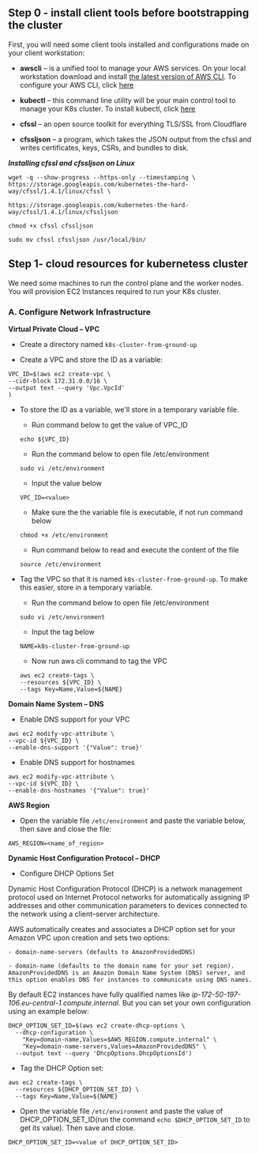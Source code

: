## Step 0 - install client tools before bootstrapping the cluster

First, you will need some client tools installed and configurations made on your client workstation:

- **awscli** – is a unified tool to manage your AWS services.
On your local workstation download and install [the latest version of AWS CLI](https://aws.amazon.com/cli/). To configure your AWS CLI, click [here](https://docs.aws.amazon.com/cli/latest/userguide/cli-configure-quickstart.html)

- **kubectl** – this command line utility will be your main control tool to manage your K8s cluster. To install kubectl, click [here](https://kubernetes.io/docs/tasks/tools/)

- **cfssl** – an open source toolkit for everything TLS/SSL from Cloudflare

- **cfssljson** – a program, which takes the JSON output from the cfssl and writes certificates, keys, CSRs, and bundles to disk.

***Installing cfssl and cfssljson on Linux***
```
wget -q --show-progress --https-only --timestamping \
https://storage.googleapis.com/kubernetes-the-hard-way/cfssl/1.4.1/linux/cfssl \

https://storage.googleapis.com/kubernetes-the-hard-way/cfssl/1.4.1/linux/cfssljson

chmod +x cfssl cfssljson

sudo mv cfssl cfssljson /usr/local/bin/
```
## Step 1- cloud resources for kubernetess cluster
We need some machines to run the control plane and the worker nodes. You will provision EC2 Instances required to run your K8s cluster. 

 ### A.  Configure Network Infrastructure ###

**Virtual Private Cloud – VPC**

- Create a directory named `k8s-cluster-from-ground-up`

- Create a VPC and store the ID as a variable:


```
VPC_ID=$(aws ec2 create-vpc \
--cidr-block 172.31.0.0/16 \
--output text --query 'Vpc.VpcId'
)
```
- To store the ID as a variable, we'll store in a temporary variable file. 

    - Run command below to get the value of VPC_ID
    ```
    echo ${VPC_ID}
    ```

    - Run the command below to open file /etc/environment
    ```
    sudo vi /etc/environment
    ```
    - Input the value below
    ```
    VPC_ID=<value>
    ```
    - Make sure the the variable file is executable, if not run command below
    ```
    chmod +x /etc/environment
    ```
    - Run command below to read and execute the content of the file
    ```
    source /etc/environment
    ```

- Tag the VPC so that it is named `k8s-cluster-from-ground-up`. To make this easier, store in a temporary variable. 

    - Run the command below to open file /etc/environment
    ```
    sudo vi /etc/environment
    ```
    - Input the tag below
    ```
    NAME=k8s-cluster-from-ground-up
    ```
    - Now run aws cli command to tag the VPC
    ```
    aws ec2 create-tags \
  --resources ${VPC_ID} \
  --tags Key=Name,Value=${NAME}
  ```
**Domain Name System – DNS**

- Enable DNS support for your VPC
```
aws ec2 modify-vpc-attribute \
--vpc-id ${VPC_ID} \
--enable-dns-support '{"Value": true}'
```
- Enable DNS support for hostnames
```
aws ec2 modify-vpc-attribute \
--vpc-id ${VPC_ID} \
--enable-dns-hostnames '{"Value": true}'
```
**AWS Region**
- Open the variable file `/etc/environment` and paste the variable below, then save and close the file:
```
AWS_REGION=<name_of_region>
```
**Dynamic Host Configuration Protocol – DHCP**

- Configure DHCP Options Set

Dynamic Host Configuration Protocol (DHCP) is a network management protocol used on Internet Protocol networks for automatically assigning IP addresses and other communication parameters to devices connected to the network using a client–server architecture.

AWS automatically creates and associates a DHCP option set for your Amazon VPC upon creation and sets two options:          

    - domain-name-servers (defaults to AmazonProvidedDNS)
    
    - domain-name (defaults to the domain name for your set region). AmazonProvidedDNS is an Amazon Domain Name System (DNS) server, and this option enables DNS for instances to communicate using DNS names.

By default EC2 instances have fully qualified names like *ip-172-50-197-106.eu-central-1.compute.internal.* But you can set your own configuration using an example below:

```
DHCP_OPTION_SET_ID=$(aws ec2 create-dhcp-options \
  --dhcp-configuration \
    "Key=domain-name,Values=$AWS_REGION.compute.internal" \
    "Key=domain-name-servers,Values=AmazonProvidedDNS" \
  --output text --query 'DhcpOptions.DhcpOptionsId')
```
- Tag the DHCP Option set:
```
aws ec2 create-tags \
  --resources ${DHCP_OPTION_SET_ID} \
  --tags Key=Name,Value=${NAME}
  ```
- Open the variable file `/etc/environment` and paste the value of DHCP_OPTION_SET_ID(run the command `echo $DHCP_OPTION_SET_ID` to get its value). Then save and close.

```
DHCP_OPTION_SET_ID=<value of DHCP_OPTION_SET_ID>